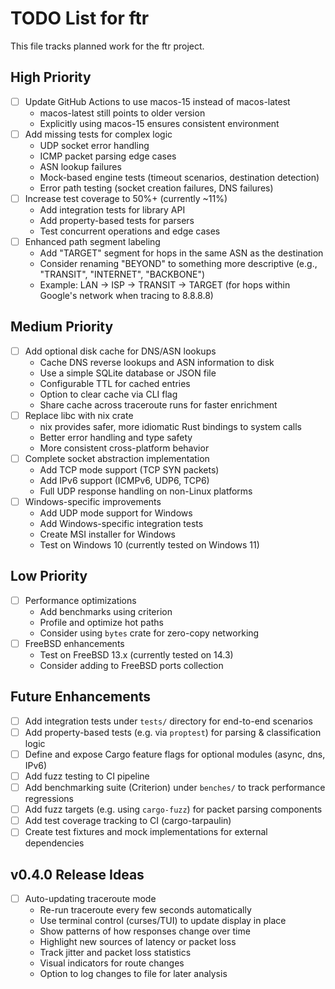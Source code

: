 # TODO List for ftr

This file tracks planned work for the ftr project.

## High Priority

- [ ] Update GitHub Actions to use macos-15 instead of macos-latest
  - macos-latest still points to older version
  - Explicitly using macos-15 ensures consistent environment
- [ ] Add missing tests for complex logic
  - UDP socket error handling
  - ICMP packet parsing edge cases
  - ASN lookup failures
  - Mock-based engine tests (timeout scenarios, destination detection)
  - Error path testing (socket creation failures, DNS failures)
- [ ] Increase test coverage to 50%+ (currently ~11%)
  - Add integration tests for library API
  - Add property-based tests for parsers
  - Test concurrent operations and edge cases
- [ ] Enhanced path segment labeling
  - Add "TARGET" segment for hops in the same ASN as the destination
  - Consider renaming "BEYOND" to something more descriptive (e.g., "TRANSIT", "INTERNET", "BACKBONE")
  - Example: LAN → ISP → TRANSIT → TARGET (for hops within Google's network when tracing to 8.8.8.8)

## Medium Priority

- [ ] Add optional disk cache for DNS/ASN lookups
  - Cache DNS reverse lookups and ASN information to disk
  - Use a simple SQLite database or JSON file
  - Configurable TTL for cached entries
  - Option to clear cache via CLI flag
  - Share cache across traceroute runs for faster enrichment
- [ ] Replace libc with nix crate
  - nix provides safer, more idiomatic Rust bindings to system calls
  - Better error handling and type safety
  - More consistent cross-platform behavior
- [ ] Complete socket abstraction implementation
  - Add TCP mode support (TCP SYN packets)
  - Add IPv6 support (ICMPv6, UDP6, TCP6)
  - Full UDP response handling on non-Linux platforms
- [ ] Windows-specific improvements
  - Add UDP mode support for Windows
  - Add Windows-specific integration tests
  - Create MSI installer for Windows
  - Test on Windows 10 (currently tested on Windows 11)

## Low Priority

- [ ] Performance optimizations
  - Add benchmarks using criterion
  - Profile and optimize hot paths
  - Consider using `bytes` crate for zero-copy networking
- [ ] FreeBSD enhancements
  - Test on FreeBSD 13.x (currently tested on 14.3)
  - Consider adding to FreeBSD ports collection

## Future Enhancements

- [ ] Add integration tests under `tests/` directory for end-to-end scenarios
- [ ] Add property-based tests (e.g. via `proptest`) for parsing & classification logic
- [ ] Define and expose Cargo feature flags for optional modules (async, dns, IPv6)
- [ ] Add fuzz testing to CI pipeline
- [ ] Add benchmarking suite (Criterion) under `benches/` to track performance regressions
- [ ] Add fuzz targets (e.g. using `cargo-fuzz`) for packet parsing components
- [ ] Add test coverage tracking to CI (cargo-tarpaulin)
- [ ] Create test fixtures and mock implementations for external dependencies

## v0.4.0 Release Ideas

- [ ] Auto-updating traceroute mode
  - Re-run traceroute every few seconds automatically
  - Use terminal control (curses/TUI) to update display in place
  - Show patterns of how responses change over time
  - Highlight new sources of latency or packet loss
  - Track jitter and packet loss statistics
  - Visual indicators for route changes
  - Option to log changes to file for later analysis
